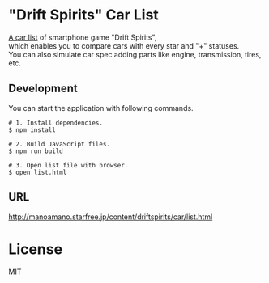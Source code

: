 # "Drift Spirits" Car List
[A car list](http://manoamano.starfree.jp/content/driftspirits/car/list.html) of smartphone game "Drift Spirits",  
which enables you to compare cars with every star and "+" statuses.  
You can also simulate car spec adding parts like engine, transmission, tires, etc.

## Development
You can start the application with following commands.
```
# 1. Install dependencies.
$ npm install

# 2. Build JavaScript files.
$ npm run build

# 3. Open list file with browser.
$ open list.html
```

## URL
http://manoamano.starfree.jp/content/driftspirits/car/list.html

# License
MIT

